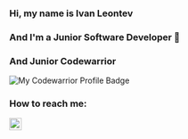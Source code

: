 ### Hi, my name is Ivan Leontev 
### And I'm a Junior Software Developer 👷
### And Junior Codewarrior
![My Codewarrior Profile Badge](https://www.codewars.com/users/leswlz/badges/large)
<!---
- 👀 I’m interested in ...
#- 🌱 I’m currently learning ...
-->
### How to reach me: 
[<img align="left" alt="Ivan Leontev | LinkedIn" width="22px" src="https://cdn.jsdelivr.net/npm/simple-icons@v3/icons/linkedin.svg" />][linkedin]

[linkedin]: https://www.linkedin.com/in/ivan-leontev
